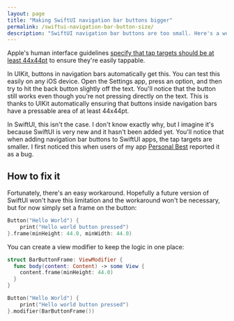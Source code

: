 ```yaml
---
layout: page
title: "Making SwiftUI navigation bar buttons bigger"
permalink: /swiftui-navigation-bar-button-size/
description: "SwiftUI navigation bar buttons are too small. Here's a workaround."
---
```


Apple's human interface guidelines [specify that tap targets should be at least 44x44pt](https://developer.apple.com/design/human-interface-guidelines/ios/visual-design/adaptivity-and-layout/) to ensure they're easily tappable. 

In UIKit, buttons in navigation bars automatically get this. You can test this easily on any iOS device. Open the Settings app, press an option, and then try to hit the back button slightly off the text. You'll notice that the button still works even though you're not pressing directly on the text. This is thanks to UIKit automatically ensuring that buttons inside navigation bars have a pressable area of at least 44x44pt.

In SwiftUI, this isn't the case. I don't know exactly why, but I imagine it's because SwiftUI is very new and it hasn't been added yet. You'll notice that when adding navigation bar buttons to SwiftUI apps, the tap targets are smaller. I first noticed this when users of my app [Personal Best](/personal-best) reported it as a bug.

## How to fix it

Fortunately, there's an easy workaround. Hopefully a future version of SwiftUI won't have this limitation and the workaround won't be necessary, but for now simply set a frame on the button:

```swift
Button("Hello World") {
    print("Hello world button pressed")
}.frame(minHeight: 44.0, minWidth: 44.0)
```

You can create a view modifier to keep the logic in one place:

```swift
struct BarButtonFrame: ViewModifier {
  func body(content: Content) -> some View {
    content.frame(minHeight: 44.0)
  }
}

Button("Hello World") {
    print("Hello world button pressed")
}.modifier(BarButtonFrame())
```



